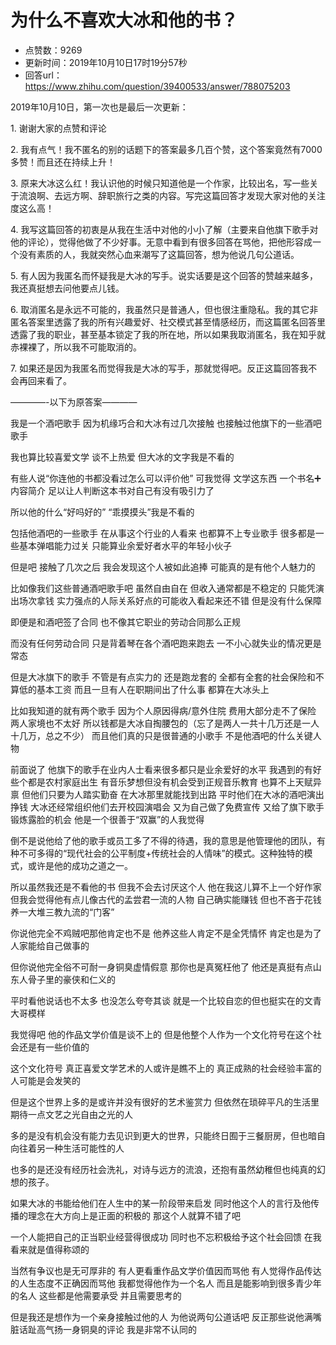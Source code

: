 # 为什么不喜欢大冰和他的书？
- 点赞数：9269
- 更新时间：2019年10月10日17时19分57秒
- 回答url：https://www.zhihu.com/question/39400533/answer/788075203
<body>
 <p data-pid="eP8JIRew">2019年10月10日，第一次也是最后一次更新：</p>
 <p data-pid="QXej4llS">1. 谢谢大家的点赞和评论</p>
 <p data-pid="CE7EYDFJ">2. 我有点气！我不匿名的别的话题下的答案最多几百个赞，这个答案竟然有7000多赞！而且还在持续上升！</p>
 <p data-pid="yFX8G34X">3. 原来大冰这么红！我认识他的时候只知道他是一个作家，比较出名，写一些关于流浪啊、去远方啊、辞职旅行之类的内容。写完这篇回答才发现大家对他的关注度这么高！</p>
 <p data-pid="ZvN_LBGo">4. 我写这篇回答的初衷是从我在生活中对他的小小了解（主要来自他旗下歌手对他的评论），觉得他做了不少好事。无意中看到有很多回答在骂他，把他形容成一个没有素质的人，我就突然心血来潮写了这篇回答，想为他说几句公道话。</p>
 <p data-pid="9FqRMzCI">5. 有人因为我匿名而怀疑我是大冰的写手。说实话要是这个回答的赞越来越多，我还真挺想去问他要点儿钱。</p>
 <p data-pid="BT7urIkR">6. 取消匿名是永远不可能的，我虽然只是普通人，但也很注重隐私。我的其它非匿名答案里透露了我的所有兴趣爱好、社交模式甚至情感经历，而这篇匿名回答里透露了我的职业，甚至基本锁定了我的所在地，所以如果我取消匿名，我在知乎就赤裸裸了，所以我不可能取消的。</p>
 <p data-pid="mSLsvWuw">7. 如果还是因为我匿名而觉得我是大冰的写手，那就觉得吧。反正这篇回答我不会再回来看了。</p>
 <p data-pid="dpCRfTPH">————-以下为原答案————</p>
 <p data-pid="GITmxd3j">我是一个酒吧歌手 因为机缘巧合和大冰有过几次接触 也接触过他旗下的一些酒吧歌手</p>
 <p data-pid="fS8vkZUx">我也算比较喜爱文学 谈不上热爱 但大冰的文字我是不看的</p>
 <p data-pid="178GN1-D">有些人说“你连他的书都没看过怎么可以评价他” 可我觉得 文学这东西 一个书名➕内容简介 足以让人判断这本书对自己有没有吸引力了</p>
 <p data-pid="gpTbZ1bc">所以他的什么“好吗好的” “乖摸摸头”我是不看的</p>
 <p data-pid="iLgt-pHC">包括他酒吧的一些歌手 在从事这个行业的人看来 也都算不上专业歌手 很多都是一些基本弹唱能力过关 只能算业余爱好者水平的年轻小伙子</p>
 <p data-pid="VBu8Xn7y">但是吧 接触了几次之后 我会发现这个人被如此追捧 可能真的是有他个人魅力的</p>
 <p data-pid="ebw0_qlh">比如像我们这些普通酒吧歌手吧 虽然自由自在 但收入通常都是不稳定的 只能凭演出场次拿钱 实力强点的人际关系好点的可能收入看起来还不错 但是没有什么保障</p>
 <p data-pid="xLLfkx1t">即便是和酒吧签了合同 也不像其它职业的劳动合同那么正规</p>
 <p data-pid="MMVlqVIR">而没有任何劳动合同 只是背着琴在各个酒吧跑来跑去 一不小心就失业的情况更是常态</p>
 <p data-pid="EIbWMc8C">但是大冰旗下的歌手 不管是有点实力的 还是跑龙套的 全都有全套的社会保险和不算低的基本工资 而且一旦有人在职期间出了什么事 都算在大冰头上</p>
 <p data-pid="CvDPIzDI">比如我知道的就有两个歌手 因为个人原因得病/意外住院 费用大部分走不了保险 两人家境也不太好 所以钱都是大冰自掏腰包的（忘了是两人一共十几万还是一人十几万，总之不少） 而且他们真的只是很普通的小歌手 不是他酒吧的什么关键人物</p>
 <p data-pid="0_0ejHYk">前面说了 他旗下的歌手在业内人士看来很多都只是业余爱好的水平 我遇到的有好些个都是农村家庭出生 有音乐梦想但没有机会受到正规音乐教育 也算不上天赋异禀 但他们只要为人踏实勤奋 在大冰那里就能找到出路 平时他们在大冰的酒吧演出挣钱 大冰还经常组织他们去开校园演唱会 又为自己做了免费宣传 又给了旗下歌手锻炼露脸的机会 他是一个很善于“双赢”的人我觉得</p>
 <p data-pid="-GhfPz3c">倒不是说他给了他的歌手或员工多了不得的待遇，我的意思是他管理他的团队，有种不可多得的“现代社会的公平制度+传统社会的人情味”的模式。这种独特的模式，或许是他的成功之道之一。</p>
 <p data-pid="tHV9lq95">所以虽然我还是不看他的书 但我不会去讨厌这个人 他在我这儿算不上一个好作家 但我会觉得他有点儿像古代的孟尝君一流的人物 自己确实能赚钱 但也不吝于花钱养一大堆三教九流的“门客”</p>
 <p data-pid="SiLPhBuB">你说他完全不鸡贼吧那他肯定也不是 他养这些人肯定不是全凭情怀 肯定也是为了人家能给自己做事的</p>
 <p data-pid="K_zi9bpY">但你说他完全俗不可耐一身铜臭虚情假意 那你也是真冤枉他了 他还是真挺有点山东人骨子里的豪侠和仁义的</p>
 <p data-pid="9yAICFnA">平时看他说话也不太多 也没怎么夸夸其谈 就是一个比较自恋的但也挺实在的文青大哥模样</p>
 <p data-pid="R_FkHD32">我觉得吧 他的作品文学价值是谈不上的 但是他整个人作为一个文化符号在这个社会还是有一些价值的</p>
 <p data-pid="4sjPP-aN">这个文化符号 真正喜爱文学艺术的人或许是瞧不上的 真正成熟的社会经验丰富的人可能是会发笑的</p>
 <p data-pid="z2CFLfYe">但是这个世界上多的是或许并没有很好的艺术鉴赏力 但依然在琐碎平凡的生活里期待一点文艺之光自由之光的人</p>
 <p data-pid="JkhJgU3B">多的是没有机会没有能力去见识到更大的世界，只能终日囿于三餐厨房，但也暗自向往着另一种生活可能性的人</p>
 <p data-pid="OYOEkrQd">也多的是还没有经历社会洗礼，对诗与远方的流浪，还抱有虽然幼稚但也纯真的幻想的孩子。</p>
 <p data-pid="DKpTiMFS">如果大冰的书能给他们在人生中的某一阶段带来启发 同时他这个人的言行及他传播的理念在大方向上是正面的积极的 那这个人就算不错了吧</p>
 <p data-pid="y5rdAgM9">一个人能把自己的正当职业经营得很成功 同时也不忘积极给予这个社会回馈 在我看来就是值得称颂的</p>
 <p data-pid="oMS5MvHd">当然有争议也是无可厚非的 有人更看重作品文学价值因而骂他 有人觉得作品传达的人生态度不正确因而骂他 我都觉得他作为一个名人 而且是能影响到很多青少年的名人 这些都是他需要承受 并且需要思考的</p>
 <p data-pid="IGw1KjUm">但是我还是想作为一个亲身接触过他的人 为他说两句公道话吧 反正那些说他满嘴脏话趾高气扬一身铜臭的评论 我是非常不认同的</p>
</body>
